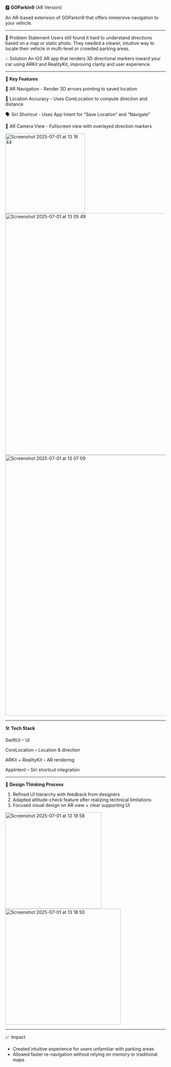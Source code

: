 🅿️ **GOParkin9** (AR Version)

An AR-based extension of GOParkin9 that offers immersive navigation to your vehicle.

---

🧠 Problem Statement
Users still found it hard to understand directions based on a map or static photo. They needed a clearer, intuitive way to locate their vehicle in multi-level or crowded parking areas.

💡 Solution
An iOS AR app that renders 3D directional markers toward your car using ARKit and RealityKit, improving clarity and user experience.

---

🧩 **Key Features**

🧭 AR Navigation	- Render 3D arrows pointing to saved location

📍 Location Accuracy	- Uses CoreLocation to compute direction and distance

🗣 Siri Shortcut	- Uses App Intent for “Save Location” and “Navigate”

🎥 AR Camera View	- Fullscreen view with overlayed direction markers

<img width="250" alt="Screenshot 2025-07-01 at 13 16 44" src="https://github.com/user-attachments/assets/a4a56bfb-e71a-44bf-9b42-bddc941847e0" />

<img width="757" alt="Screenshot 2025-07-01 at 13 05 49" src="https://github.com/user-attachments/assets/10e75cca-d279-4b7c-9257-6db00b0b1b0a" />

<img width="817" alt="Screenshot 2025-07-01 at 13 07 09" src="https://github.com/user-attachments/assets/91f1c2ac-15d5-4ebc-a7f0-64a950451901" />


---

🛠 **Tech Stack**

SwiftUI – UI

CoreLocation – Location & direction

ARKit + RealityKit – AR rendering

AppIntent – Siri shortcut integration

---

🧪 **Design Thinking Process**

1. Refined UI hierarchy with feedback from designers
2. Adapted altitude-check feature after realizing technical limitations
3. Focused visual design on AR view + clear supporting UI

<img width="302" alt="Screenshot 2025-07-01 at 13 19 58" src="https://github.com/user-attachments/assets/77056f1b-e9e4-4c33-b9a7-91005d2e0ed4" />

<img width="363" alt="Screenshot 2025-07-01 at 13 18 50" src="https://github.com/user-attachments/assets/54a1ef77-d9ce-4c7c-8d71-aceb1f4de2e7" />


---

📈 Impact
- Created intuitive experience for users unfamiliar with parking areas
- Allowed faster re-navigation without relying on memory or traditional maps
